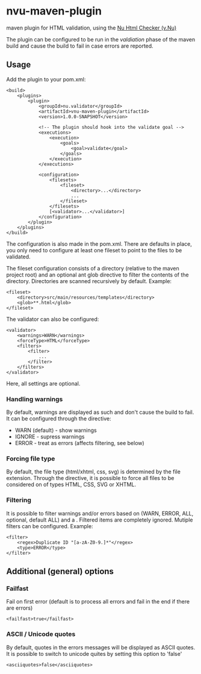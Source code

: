 # nvu-maven-plugin

maven plugin for HTML validation, using the [Nu Html Checker (v.Nu)](https://validator.github.io/)

The plugin can be configured to be run in the *valdiation* phase of the maven
build and cause the build to fail in case errors are reported.

## Usage

Add the plugin to your pom.xml:

    <build>
        <plugins>
            <plugin>
                <groupId>nu.validator</groupId>
                <artifactId>vnu-maven-plugin</artifactId>
                <version>1.0.0-SNAPSHOT</version>

                <!-- The plugin should hook into the validate goal -->
                <executions>
                    <execution>
                        <goals>
                            <goal>validate</goal>
                        </goals>
                    </execution>
                </executions>

                <configuration>
                    <filesets>
                        <fileset>
                            <directory>...</directory>
                            ...
                        </fileset>
                    </filesets>
                    [<validator>...</validator>]
                </configuration>
            </plugin>
        </plugins>
    </build>

The configuration is also made in the pom.xml. There are defaults in place,
you only need to configure at least one fileset to point to the files to be
validated.

The fileset configuration consists of a directory (relative to the maven
project root) and an optional ant glob directive to filter the contents of
the directory. Directories are scanned recursively by default. Example:

    <fileset>
        <directory>src/main/resources/templates</directory>
        <glob>**.html</glob>
    </fileset>

The validator can also be configured:

    <validator>
        <warnings>WARN</warnings>
        <forceType>HTML</forceType>
        <filters>
            <filter>
                ...
            </filter>
        </filters>
    </validator>

Here, all settings are optional.

### Handling warnings

By default, warnings are displayed as such and don't cause the build to
fail. It can be configured through the <warnings> directive:

- WARN (default) - show warnings
- IGNORE - supress warnings
- ERROR - treat as errors (affects filtering, see below)

### Forcing file type

By default, the file type (html/xhtml, css, svg) is determined by the
file extension. Through the <forceType> directive, it is possible to
force all files to be considered on of types HTML, CSS, SVG or XHTML.

### Filtering

It is possible to filter warnings and/or errors based on <type> (WARN,
ERROR, ALL, optional, default ALL) and a <regex>. Filtered items
are completely ignored. Mutiple filters can be configured. Example:

    <filter>
        <regex>Duplicate ID "[a-zA-Z0-9.]*"</regex>
        <type>ERROR</type>
    </filter>

## Additional (general) options

### Failfast

Fail on first error (default is to process all errors and fail in the end
if there are errors)

    <failfast>true</failfast>

### ASCII / Unicode quotes

By default, quotes in the errors messages will be displayed as ASCII quotes.
It is possible to switch to unicode quites by setting this option to 'false'

    <asciiquotes>false</asciiquotes>
